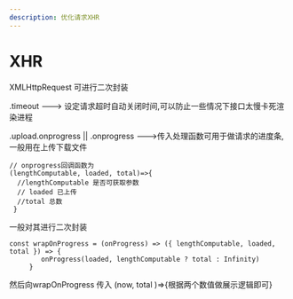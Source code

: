 ```yaml
---
description: 优化请求XHR
---
```


# XHR

XMLHttpRequest 可进行二次封装

.timeout ---> 设定请求超时自动关闭时间,可以防止一些情况下接口太慢卡死渲染进程



.upload.onprogress || .onprogress  --->传入处理函数可用于做请求的进度条,一般用在上传下载文件

```
// onprogress回调函数为
(lengthComputable, loaded, total)=>{
  //lengthComputable 是否可获取参数
  // loaded 已上传
  //total 总数
 }
```

一般对其进行二次封装 &#x20;

```
const wrapOnProgress = (onProgress) => ({ lengthComputable, loaded, total }) => { 
        onProgress(loaded, lengthComputable ? total : Infinity)
     }
```

然后向wrapOnProgress 传入 (now, total )=>{根据两个数值做展示逻辑即可}
